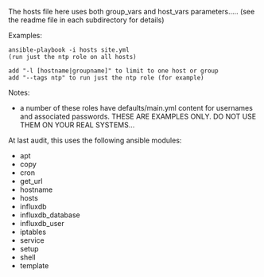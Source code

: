 
The hosts file here uses both group_vars and host_vars parameters.....
   (see the readme file in each subdirectory for details)

Examples:

    ansible-playbook -i hosts site.yml 
    (run just the ntp role on all hosts)

    add "-l [hostname|groupname]" to limit to one host or group
    add "--tags ntp" to run just the ntp role (for example)


Notes:
 - a number of these roles have defaults/main.yml content for 
    usernames and associated passwords.  THESE ARE EXAMPLES ONLY.
    DO NOT USE THEM ON YOUR REAL SYSTEMS...


At last audit, this uses the following ansible modules:

  * apt
  * copy
  * cron
  * get_url
  * hostname
  * hosts
  * influxdb
  * influxdb_database
  * influxdb_user
  * iptables
  * service
  * setup
  * shell
  * template

